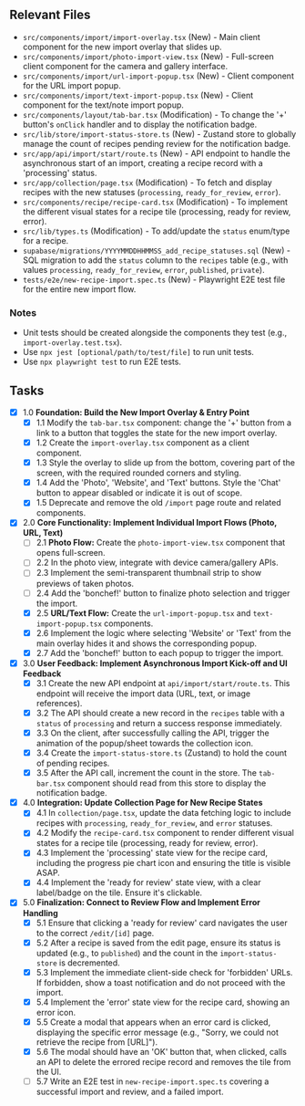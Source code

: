 ## Relevant Files

- `src/components/import/import-overlay.tsx` (New) - Main client component for the new import overlay that slides up.
- `src/components/import/photo-import-view.tsx` (New) - Full-screen client component for the camera and gallery interface.
- `src/components/import/url-import-popup.tsx` (New) - Client component for the URL import popup.
- `src/components/import/text-import-popup.tsx` (New) - Client component for the text/note import popup.
- `src/components/layout/tab-bar.tsx` (Modification) - To change the '+' button's `onClick` handler and to display the notification badge.
- `src/lib/store/import-status-store.ts` (New) - Zustand store to globally manage the count of recipes pending review for the notification badge.
- `src/app/api/import/start/route.ts` (New) - API endpoint to handle the asynchronous start of an import, creating a recipe record with a 'processing' status.
- `src/app/collection/page.tsx` (Modification) - To fetch and display recipes with the new statuses (`processing`, `ready_for_review`, `error`).
- `src/components/recipe/recipe-card.tsx` (Modification) - To implement the different visual states for a recipe tile (processing, ready for review, error).
- `src/lib/types.ts` (Modification) - To add/update the `status` enum/type for a recipe.
- `supabase/migrations/YYYYMMDDHHMMSS_add_recipe_statuses.sql` (New) - SQL migration to add the `status` column to the `recipes` table (e.g., with values `processing`, `ready_for_review`, `error`, `published`, `private`).
- `tests/e2e/new-recipe-import.spec.ts` (New) - Playwright E2E test file for the entire new import flow.

### Notes

- Unit tests should be created alongside the components they test (e.g., `import-overlay.test.tsx`).
- Use `npx jest [optional/path/to/test/file]` to run unit tests.
- Use `npx playwright test` to run E2E tests.

## Tasks

- [x] 1.0 **Foundation: Build the New Import Overlay & Entry Point**
    - [x] 1.1 Modify the `tab-bar.tsx` component: change the '+' button from a link to a button that toggles the state for the new import overlay.
    - [x] 1.2 Create the `import-overlay.tsx` component as a client component.
    - [x] 1.3 Style the overlay to slide up from the bottom, covering part of the screen, with the required rounded corners and styling.
    - [x] 1.4 Add the 'Photo', 'Website', and 'Text' buttons. Style the 'Chat' button to appear disabled or indicate it is out of scope.
    - [x] 1.5 Deprecate and remove the old `/import` page route and related components.

- [x] 2.0 **Core Functionality: Implement Individual Import Flows (Photo, URL, Text)**
    - [ ] 2.1 **Photo Flow:** Create the `photo-import-view.tsx` component that opens full-screen.
    - [ ] 2.2 In the photo view, integrate with device camera/gallery APIs.
    - [ ] 2.3 Implement the semi-transparent thumbnail strip to show previews of taken photos.
    - [ ] 2.4 Add the 'bonchef!' button to finalize photo selection and trigger the import.
    - [x] 2.5 **URL/Text Flow:** Create the `url-import-popup.tsx` and `text-import-popup.tsx` components.
    - [x] 2.6 Implement the logic where selecting 'Website' or 'Text' from the main overlay hides it and shows the corresponding popup.
    - [x] 2.7 Add the 'bonchef!' button to each popup to trigger the import.

- [x] 3.0 **User Feedback: Implement Asynchronous Import Kick-off and UI Feedback**
    - [x] 3.1 Create the new API endpoint at `api/import/start/route.ts`. This endpoint will receive the import data (URL, text, or image references).
    - [x] 3.2 The API should create a new record in the `recipes` table with a `status` of `processing` and return a success response immediately.
    - [x] 3.3 On the client, after successfully calling the API, trigger the animation of the popup/sheet towards the collection icon.
    - [x] 3.4 Create the `import-status-store.ts` (Zustand) to hold the count of pending recipes.
    - [x] 3.5 After the API call, increment the count in the store. The `tab-bar.tsx` component should read from this store to display the notification badge.

- [x] 4.0 **Integration: Update Collection Page for New Recipe States**
    - [x] 4.1 In `collection/page.tsx`, update the data fetching logic to include recipes with `processing`, `ready_for_review`, and `error` statuses.
    - [x] 4.2 Modify the `recipe-card.tsx` component to render different visual states for a recipe tile (processing, ready for review, error).
    - [x] 4.3 Implement the 'processing' state view for the recipe card, including the progress pie chart icon and ensuring the title is visible ASAP.
    - [x] 4.4 Implement the 'ready for review' state view, with a clear label/badge on the tile. Ensure it's clickable.

- [x] 5.0 **Finalization: Connect to Review Flow and Implement Error Handling**
    - [x] 5.1 Ensure that clicking a 'ready for review' card navigates the user to the correct `/edit/[id]` page.
    - [x] 5.2 After a recipe is saved from the edit page, ensure its status is updated (e.g., to `published`) and the count in the `import-status-store` is decremented.
    - [x] 5.3 Implement the immediate client-side check for 'forbidden' URLs. If forbidden, show a toast notification and do not proceed with the import.
    - [x] 5.4 Implement the 'error' state view for the recipe card, showing an error icon.
    - [x] 5.5 Create a modal that appears when an error card is clicked, displaying the specific error message (e.g., "Sorry, we could not retrieve the recipe from [URL]").
    - [x] 5.6 The modal should have an 'OK' button that, when clicked, calls an API to delete the errored recipe record and removes the tile from the UI.
    - [ ] 5.7 Write an E2E test in `new-recipe-import.spec.ts` covering a successful import and review, and a failed import.
